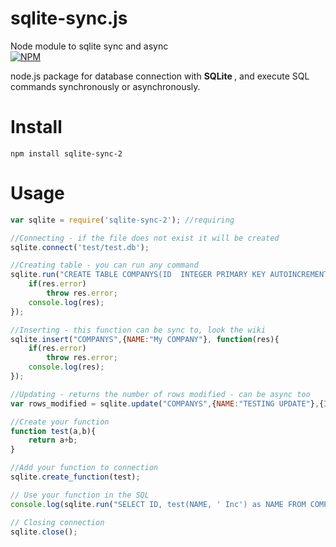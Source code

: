# sqlite-sync.js
Node module to sqlite sync and async</br>
[![NPM](https://nodei.co/npm/sqlite-sync-2.png?downloads=true&downloadRank=true)](https://nodei.co/npm/sqlite-sync-2/)

node.js package for database connection with <strong> SQLite </strong>, and execute SQL commands synchronously or asynchronously.

# Install
```shell
npm install sqlite-sync-2
```

# Usage
```js
var sqlite = require('sqlite-sync-2'); //requiring

//Connecting - if the file does not exist it will be created
sqlite.connect('test/test.db'); 

//Creating table - you can run any command
sqlite.run("CREATE TABLE COMPANYS(ID  INTEGER PRIMARY KEY AUTOINCREMENT, NAME TEXT NOT NULL);",function(res){
	if(res.error)
		throw res.error;
	console.log(res);
});

//Inserting - this function can be sync to, look the wiki
sqlite.insert("COMPANYS",{NAME:"My COMPANY"}, function(res){
	if(res.error)
		throw res.error;
	console.log(res);
});

//Updating - returns the number of rows modified - can be async too
var rows_modified = sqlite.update("COMPANYS",{NAME:"TESTING UPDATE"},{ID:1});

//Create your function
function test(a,b){
	return a+b;
}

//Add your function to connection
sqlite.create_function(test);

// Use your function in the SQL
console.log(sqlite.run("SELECT ID, test(NAME, ' Inc') as NAME FROM COMPANYS"));

// Closing connection 
sqlite.close();

```
